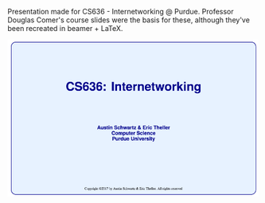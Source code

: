 Presentation made for CS636 - Internetworking @ Purdue. Professor Douglas Comer's course slides were the basis for these, although they've been recreated in beamer + LaTeX.

![Slide 1](slide1.png)

